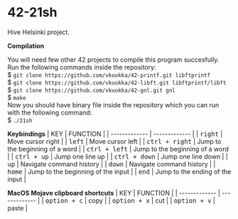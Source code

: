 # 42-21sh
Hive Helsinki project.

**Compilation**

You will need few other 42 projects to compile this program succesfully. Run the following commands inside the repository:  
$ `git clone https://github.com/vkuokka/42-printf.git libftprintf`  
$ `git clone https://github.com/vkuokka/42-libft.git libftprintf/libft`  
$ `git clone https://github.com/vkuokka/42-gnl.git gnl`  
$ `make`  
Now you should have binary file inside the repository which you can run with the following command:  
$ `./21sh`  
  
**Keybindings**
| KEY  | FUNCTION |
| ------------- | ------------- |
| <kbd>right</kbd> | Move cursor right |
| <kbd>left</kbd> | Move cursor left |
| <kbd>ctrl + right</kbd> | Jump to the beginning of a word |
| <kbd>ctrl + left</kbd> | Jump to the beginning of a word |
| <kbd>ctrl + up</kbd> | Jump one line up |
| <kbd>ctrl + down</kbd> | Jump one line down |
| <kbd>up</kbd> | Navigate command history |
| <kbd>down</kbd> | Navigate command history |
| <kbd>home</kbd> | Jump to the beginning of the input |
| <kbd>end</kbd> | Jump to the ending of the input |

**MacOS Mojave clipboard shortcuts**
| KEY  | FUNCTION |
| ------------- | ------------- |
| <kbd>option + c</kbd> | copy |
| <kbd>option + x</kbd> | cut |
| <kbd>option + v</kbd> | paste |

